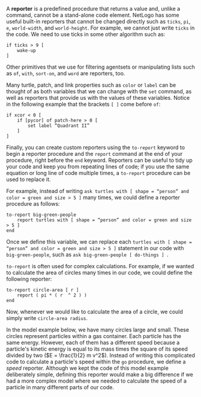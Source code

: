 A **reporter** is a predefined procedure that returns a value and, unlike a command, cannot be a stand-alone code element. NetLogo has some useful built-in reporters that cannot be changed directly such as `ticks`, `pi`, `e`, `world-width`, and `world-height`. For example, we cannot just write `ticks` in the code. We need to use ticks in some other algorithm such as: 



```
if ticks > 9 [ 
	wake-up 
]
```



Other primitives that we use for filtering agentsets or manipulating lists such as `of`, `with`, `sort-on`, and `word` are reporters, too. 



Many turtle, patch, and link properties such as `color` or `label` can be thought of as both variables that we can change with the `set` command, as well as reporters that provide us with the values of these variables. Notice in the following example that the brackets `[ ]`  come before `of`:



```
if xcor < 0 [ 
	if [pycor] of patch-here > 0 [ 
		set label “Quadrant II” 
	] 
]
```



Finally, you can create custom reporters using the `to-report` keyword to begin a reporter procedure and the `report` command at the end of your procedure, right before the `end` keyword. Reporters can be useful to tidy up your code and keep you from repeating lines of code; if you use the same equation or long line of code multiple times, a `to-report` procedure can be used to replace it. 



For example, instead of writing `ask turtles with [ shape = “person” and color = green and size > 5 ]` many times, we could define a reporter procedure as follows:

 

```
to-report big-green-people 
	report turtles with [ shape = “person” and color = green and size > 5 ]
end
```



Once we define this variable, we can replace each `turtles with [ shape = “person” and color = green and size > 5 ]`  statement in our code with `big-green-people`, such as `ask big-green-people [ do-things ] `.  



`to-report` is often used for complex calculations. For example, if we wanted to calculate the area of circles many times in our code, we could define the following reporter:



```
to-report circle-area [ r ]
	report ( pi * ( r  ^ 2 ) )
end
```


Now, whenever we would like to calculate the area of a circle, we could simply write ` circle-area radius `.



In the model example below, we have many circles large and small. These circles represent particles within a gas container. Each particle has the same energy. However, each of them has a different speed because a particle's kinetic energy is equal to its mass times the square of its speed divided by two ($E = \frac{1}{2} m v^2$). Instead of writing this complicated code to calculate a particle's speed within the `go` procedure, we define a *speed* reporter. Although we kept the code of this model example deliberately simple, defining this reporter would make a big difference if we had a more complex model where we needed to calculate the speed of a particle in many different parts of our code.